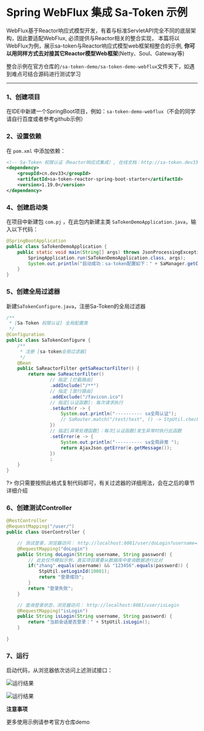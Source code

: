 # Spring WebFlux 集成 Sa-Token 示例

WebFlux基于Reactor响应式模型开发，有着与标准ServletAPI完全不同的底层架构，因此要适配WebFlux, 必须提供与Reactor相关的整合实现，
本篇将以WebFlux为例，展示sa-token与Reactor响应式模型web框架相整合的示例, **你可以用同样方式去对接其它Reactor模型Web框架**(Netty、Soul、Gateway等)

整合示例在官方仓库的`/sa-token-demo/sa-token-demo-webflux`文件夹下，如遇到难点可结合源码进行测试学习

---

### 1、创建项目
在IDE中新建一个SpringBoot项目，例如：`sa-token-demo-webflux`（不会的同学请自行百度或者参考github示例）


### 2、设置依赖
在 `pom.xml` 中添加依赖：

``` xml 
<!-- Sa-Token 权限认证（Reactor响应式集成）, 在线文档：http://sa-token.dev33.cn/ -->
<dependency>
	<groupId>cn.dev33</groupId>
	<artifactId>sa-token-reactor-spring-boot-starter</artifactId>
	<version>1.19.0</version>
</dependency>
```


### 4、创建启动类
在项目中新建包 `com.pj` ，在此包内新建主类 `SaTokenDemoApplication.java`，输入以下代码：

``` java
@SpringBootApplication
public class SaTokenDemoApplication {
	public static void main(String[] args) throws JsonProcessingException {
		SpringApplication.run(SaTokenDemoApplication.class, args);
		System.out.println("启动成功：sa-token配置如下：" + SaManager.getConfig());
	}
}
```

### 5、创建全局过滤器
新建`SaTokenConfigure.java`，注册Sa-Token的全局过滤器
``` java
/**
 * [Sa-Token 权限认证] 全局配置类 
 */
@Configuration
public class SaTokenConfigure {
	/**
     * 注册 [sa-token全局过滤器] 
     */
    @Bean
    public SaReactorFilter getSaReactorFilter() {
        return new SaReactorFilter()
        		// 指定 [拦截路由]
        		.addInclude("/**")
        		// 指定 [放行路由]
        		.addExclude("/favicon.ico")
        		// 指定[认证函数]: 每次请求执行 
        		.setAuth(r -> {
        			System.out.println("---------- sa全局认证");
                    // SaRouter.match("/test/test", () -> StpUtil.checkLogin());
        		})
        		// 指定[异常处理函数]：每次[认证函数]发生异常时执行此函数 
        		.setError(e -> {
        			System.out.println("---------- sa全局异常 ");
        			return AjaxJson.getError(e.getMessage());
        		})
        		;
    }
}
```
?> 你只需要按照此格式复制代码即可，有关过滤器的详细用法，会在之后的章节详细介绍


### 6、创建测试Controller
``` java
@RestController
@RequestMapping("/user/")
public class UserController {

	// 测试登录，浏览器访问： http://localhost:8081/user/doLogin?username=zhang&password=123456
	@RequestMapping("doLogin")
	public String doLogin(String username, String password) {
		// 此处仅作模拟示例，真实项目需要从数据库中查询数据进行比对 
		if("zhang".equals(username) && "123456".equals(password)) {
			StpUtil.setLoginId(10001);
			return "登录成功";
		}
		return "登录失败";
	}

	// 查询登录状态，浏览器访问： http://localhost:8081/user/isLogin
	@RequestMapping("isLogin")
	public String isLogin(String username, String password) {
		return "当前会话是否登录：" + StpUtil.isLogin();
	}
	
}
```

### 7、运行
启动代码，从浏览器依次访问上述测试接口：

![运行结果](https://oss.dev33.cn/sa-token/doc/test-do-login.png)

![运行结果](https://oss.dev33.cn/sa-token/doc/test-is-login.png)


**注意事项**

更多使用示例请参考官方仓库demo



